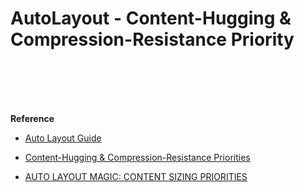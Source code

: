 # AutoLayout - Content-Hugging & Compression-Resistance Priority


<br>



<br>


<br>



<br>

**Reference**

- [Auto Layout Guide](https://developer.apple.com/library/archive/documentation/UserExperience/Conceptual/AutolayoutPG/index.html#//apple_ref/doc/uid/TP40010853-CH7-SW1)

- [Content-Hugging & Compression-Resistance Priorities](https://www.raywenderlich.com/books/auto-layout-by-tutorials/v1.0/chapters/8-content-hugging-compression-resistance-priorities)

- [AUTO LAYOUT MAGIC: CONTENT SIZING PRIORITIES](https://krakendev.io/blog/autolayout-magic-like-harry-potter-but-real)

<br>